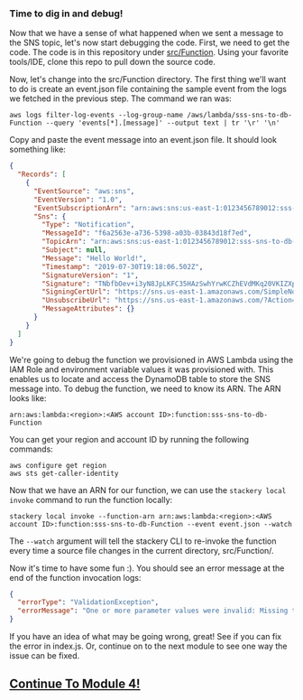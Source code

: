 ### Time to dig in and debug!
Now that we have a sense of what happened when we sent a message to the SNS topic, let's now start debugging the code. First, we need to get the code. The code is in this repository under [src/Function](src/Function). Using your favorite tools/IDE, clone this repo to pull down the source code.

Now, let's change into the src/Function directory. The first thing we'll want to do is create an event.json file containing the sample event from the logs we fetched in the previous step. The command we ran was:
```
aws logs filter-log-events --log-group-name /aws/lambda/sss-sns-to-db-Function --query 'events[*].[message]' --output text | tr '\r' '\n'
```

Copy and paste the event message into an event.json file. It should look something like:
```JSON
{
  "Records": [
    {
      "EventSource": "aws:sns",
      "EventVersion": "1.0",
      "EventSubscriptionArn": "arn:aws:sns:us-east-1:0123456789012:sss-sns-to-db-Topic:7b35d6ce-78b5-4344-8065-22aae6fb0a8e",
      "Sns": {
        "Type": "Notification",
        "MessageId": "f6a2563e-a736-5398-a03b-03843d18f7ed",
        "TopicArn": "arn:aws:sns:us-east-1:0123456789012:sss-sns-to-db-Topic",
        "Subject": null,
        "Message": "Hello World!",
        "Timestamp": "2019-07-30T19:18:06.502Z",
        "SignatureVersion": "1",
        "Signature": "TNbfbOev+i3yN8JpLKFC35HAzSwhYrwKCZhEVdMKq20VKIZXpIjlpUUy7A1uFTLck+DrVz6onhWwX5mtySo2RRMSC/yRe0jrZL+e3TLJoUxSdDCyKzc1lVXE+dJrEtE7J36CDnFu9aWayyYn0gVzNhBJfSfkffr2ZNkH/PAESZMkMIlKPCJ34oKPR1UQsEY/ZqFiGfJDKUOfYhc0Y8N0r69SBSDrW7zi5dYewqX/M6QASXN0v+IvucJTSvK8locMLpVwBL1WDNAKgZzH45sMZQucE760iiDUVHAY7HajagqJ9YjVTMC1eChGBUxbjAyG/ZWF+4ewAmmI/BI1UM0eiQ==",
        "SigningCertUrl": "https://sns.us-east-1.amazonaws.com/SimpleNotificationService-6aad65c2f9911b05cd53efda11f913f9.pem",
        "UnsubscribeUrl": "https://sns.us-east-1.amazonaws.com/?Action=Unsubscribe&SubscriptionArn=arn:aws:sns:us-east-1:0123456789012:sss-sns-to-db-Topic:7b35d6ce-78b5-4344-8065-22aae6fb0a8e",
        "MessageAttributes": {}
      }
    }
  ]
}
```

We're going to debug the function we provisioned in AWS Lambda using the IAM Role and environment variable values it was provisioned with. This enables us to locate and access the DynamoDB table to store the SNS message into. To debug the function, we need to know its ARN. The ARN looks like:
```
arn:aws:lambda:<region>:<AWS account ID>:function:sss-sns-to-db-Function
```

You can get your region and account ID by running the following commands:
```
aws configure get region
aws sts get-caller-identity
```

Now that we have an ARN for our function, we can use the `stackery local invoke` command to run the function locally:
```
stackery local invoke --function-arn arn:aws:lambda:<region>:<AWS account ID>:function:sss-sns-to-db-Function --event event.json --watch
```

The `--watch` argument will tell the stackery CLI to re-invoke the function every time a source file changes in the current directory, src/Function/.

Now it's time to have some fun :). You should see an error message at the end of the function invocation logs:
```JSON
{
  "errorType": "ValidationException",
  "errorMessage": "One or more parameter values were invalid: Missing the key id in the item"
}
```

If you have an idea of what may be going wrong, great! See if you can fix the error in index.js. Or, continue on to the next module to see one way the issue can be fixed.

## [Continue To Module 4!](./Module-4.md)

